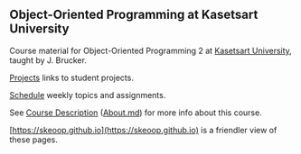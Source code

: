 ## Object-Oriented Programming at Kasetsart University

Course material for Object-Oriented Programming 2 at [Kasetsart University](http://www.ku.th), taught by J. Brucker.

[Projects](http://skeoop.github.io/projects) links to student projects.

[Schedule](http://skeoop.github.io/Home) weekly topics and assignments.

See [Course Description](https://skeoop.github.io/About) ([About.md](About.md)) for more info about this course.

[https://skeoop.github.io](https://skeoop.github.io) is a friendler view of these pages.
